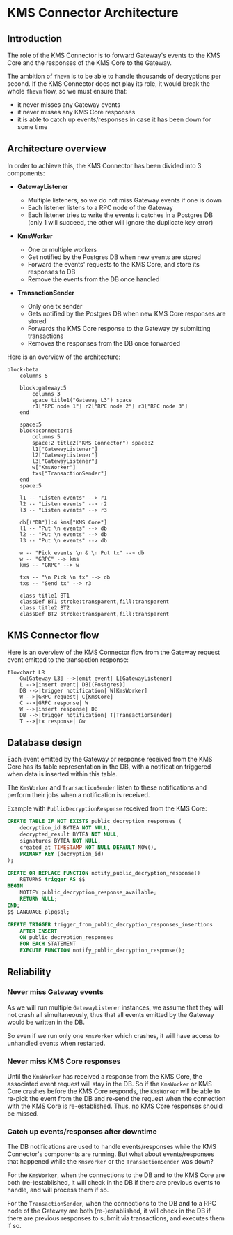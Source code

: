 # KMS Connector Architecture

## Introduction

The role of the KMS Connector is to forward Gateway's events to the KMS Core and the responses of
the KMS Core to the Gateway.

The ambition of `fhevm` is to be able to handle thousands of decryptions per second. If the KMS
Connector does not play its role, it would break the whole `fhevm` flow, so we must ensure that:
- it never misses any Gateway events
- it never misses any KMS Core responses
- it is able to catch up events/responses in case it has been down for some time

## Architecture overview

In order to achieve this, the KMS Connector has been divided into 3 components:
- **GatewayListener**
  - Multiple listeners, so we do not miss Gateway events if one is down
  - Each listener listens to a RPC node of the Gateway
  - Each listener tries to write the events it catches in a Postgres DB (only 1 will succeed, the other will ignore the duplicate key error)
 
- **KmsWorker**
  - One or multiple workers
  - Get notified by the Postgres DB when new events are stored
  - Forward the events' requests to the KMS Core, and store its responses to DB
  - Remove the events from the DB once handled

- **TransactionSender**
  - Only one tx sender
  - Gets notified by the Postgres DB when new KMS Core responses are stored
  - Forwards the KMS Core response to the Gateway by submitting transactions
  - Removes the responses from the DB once forwarded

Here is an overview of the architecture:

```mermaid
block-beta
    columns 5

    block:gateway:5
        columns 3
        space title1("Gateway L3") space
        r1["RPC node 1"] r2["RPC node 2"] r3["RPC node 3"]
    end

    space:5
    block:connector:5
        columns 5
        space:2 title2("KMS Connector") space:2
        l1["GatewayListener"]
        l2["GatewayListener"]
        l3["GatewayListener"]
        w["KmsWorker"]
        txs["TransactionSender"]
    end
    space:5

    l1 -- "Listen events" --> r1
    l2 -- "Listen events" --> r2
    l3 -- "Listen events" --> r3

    db[("DB")]:4 kms["KMS Core"]
    l1 -- "Put \n events" --> db
    l2 -- "Put \n events" --> db
    l3 -- "Put \n events" --> db

    w -- "Pick events \n & \n Put tx" --> db
    w -- "GRPC" --> kms
    kms -- "GRPC" --> w
    
    txs -- "\n Pick \n tx" --> db
    txs -- "Send tx" --> r3

    class title1 BT1
    classDef BT1 stroke:transparent,fill:transparent
    class title2 BT2
    classDef BT2 stroke:transparent,fill:transparent
```

## KMS Connector flow

Here is an overview of the KMS Connector flow from the Gateway request event emitted to the
transaction response:

```mermaid
flowchart LR
    Gw[Gateway L3] -->|emit event| L[GatewayListener]
    L -->|insert event| DB[(Postgres)]
    DB -->|trigger notification| W[KmsWorker]
    W -->|GRPC request| C[KmsCore]
    C -->|GRPC response| W
    W -->|insert response| DB
    DB -->|trigger notification| T[TransactionSender]
    T -->|tx response| Gw
```

## Database design

Each event emitted by the Gateway or response received from the KMS Core has its table
representation in the DB, with a notification triggered when data is inserted within this table.

The `KmsWorker` and `TransactionSender` listen to these notifications and perform their jobs when
a notification is received.

Example with `PublicDecryptionResponse` received from the KMS Core:

```sql
CREATE TABLE IF NOT EXISTS public_decryption_responses (
    decryption_id BYTEA NOT NULL,
    decrypted_result BYTEA NOT NULL,
    signatures BYTEA NOT NULL,
    created_at TIMESTAMP NOT NULL DEFAULT NOW(),
    PRIMARY KEY (decryption_id)
);

CREATE OR REPLACE FUNCTION notify_public_decryption_response()
    RETURNS trigger AS $$
BEGIN
    NOTIFY public_decryption_response_available;
    RETURN NULL;
END;
$$ LANGUAGE plpgsql;

CREATE TRIGGER trigger_from_public_decryption_responses_insertions
    AFTER INSERT
    ON public_decryption_responses
    FOR EACH STATEMENT
    EXECUTE FUNCTION notify_public_decryption_response();
```

## Reliability

### Never miss Gateway events

As we will run multiple `GatewayListener` instances, we assume that they will not crash all
simultaneously, thus that all events emitted by the Gateway would be written in the DB.

So even if we run only one `KmsWorker` which crashes, it will have access to unhandled events when
restarted.

### Never miss KMS Core responses

Until the `KmsWorker` has received a response from the KMS Core, the associated event request will
stay in the DB. So if the `KmsWorker` or KMS Core crashes before the KMS Core responds, the
`KmsWorker` will be able to re-pick the event from the DB and re-send the request when the
connection with the KMS Core is re-established. Thus, no KMS Core responses should be missed.

### Catch up events/responses after downtime

The DB notifications are used to handle events/responses while the KMS Connector's components are
running. But what about events/responses that happened while the `KmsWorker` or the
`TransactionSender` was down?

For the `KmsWorker`, when the connections to the DB and to the KMS Core are both (re-)established,
it will check in the DB if there are previous events to handle, and will process them if so.

For the `TransactionSender`, when the connections to the DB and to a RPC node of the Gateway are
both (re-)established, it will check in the DB if there are previous responses to submit via
transactions, and executes them if so.
